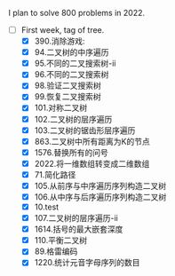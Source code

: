 I plan to solve 800 problems in 2022.
- [ ] First week, tag of tree.
  - [x] 390.消除游戏:
  - [x] 94.二叉树的中序遍历
  - [x] 95.不同的二叉搜索树-ii
  - [x] 96.不同的二叉搜索树
  - [x] 98.验证二叉搜索树
  - [x] 99.恢复二叉搜索树
  - [x] 101.对称二叉树
  - [x] 102.二叉树的层序遍历
  - [x] 103.二叉树的锯齿形层序遍历
  - [x] 863.二叉树中所有距离为K的节点
  - [x] 1576.替换所有的问号
  - [x] 2022.将一维数组转变成二维数组
  - [x] 71.简化路径
  - [x] 105.从前序与中序遍历序列构造二叉树
  - [x] 106.从中序与后序遍历序列构造二叉树
  - [x] 10.test
  - [x] 107.二叉树的层序遍历-ii
  - [x] 1614.括号的最大嵌套深度
  - [x] 110.平衡二叉树
  - [x] 89.格雷编码
  - [x] 1220.统计元音字母序列的数目
